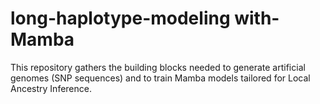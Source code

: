 # long-haplotype-modeling with-Mamba

This repository gathers the building blocks needed to generate artificial genomes (SNP sequences) and to train Mamba models tailored for Local Ancestry Inference.
